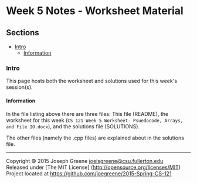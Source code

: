 # Week 5 Notes - Worksheet Material

## Sections
- [Intro](#intro)
  - [Information](#information)
    
### Intro
This page hosts both the worksheet and solutions used for this week's session(s).

#### Information
In the file listing above there are three files: This file (README), the worksheet for 
this week (`CS 121 Week 5 Worksheet- Psuedocode, Arrays, and File IO.docx`), and the 
solutions file (SOLUTIONS). 

The other files (namely the .cpp files) are explained about in the solutions file.

-------------------------------------------------------------------------------

Copyright &copy; 2015 Joseph Greene <joeisgreene@csu.fullerton.edu>  
Released under [The MIT License] (http://opensource.org/licenses/MIT)  
Project located at <https://github.com/joegreene/2015-Spring-CS-121>